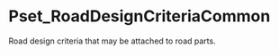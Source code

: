 # Pset_RoadDesignCriteriaCommon

Road design criteria that may be attached to road parts.<!-- end of definition -->
